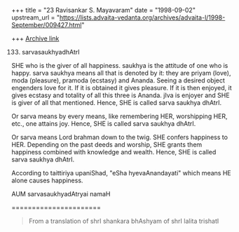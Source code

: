 +++
title = "23 Ravisankar S. Mayavaram"
date = "1998-09-02"
upstream_url = "https://lists.advaita-vedanta.org/archives/advaita-l/1998-September/009427.html"

+++
[Archive link](https://lists.advaita-vedanta.org/archives/advaita-l/1998-September/009427.html)

133. sarvasaukhyadhAtrI

SHE who is the giver of all happiness. saukhya is the attitude of
one who is happy. sarva saukhya means all that is denoted by it:
they are priyam (love), moda (pleasure), pramoda (ecstasy) and
Ananda.  Seeing a desired object engenders love for it. If it is
obtained it gives pleasure. If it is then enjoyed, it gives
ecstasy and totality of all this three is Ananda. jIva is enjoyer
and SHE is giver of all that mentioned. Hence, SHE is called
sarva saukhya dhAtrI.

Or sarva means by every means, like remembering HER, worshipping
HER, etc., one attains joy. Hence, SHE is called sarva saukhya
dhAtrI.

Or sarva means Lord brahman down to the twig. SHE confers
happiness to HER. Depending on the past deeds and worship, SHE
grants them happiness combined with knowledge and wealth. Hence,
SHE is called sarva saukhya dhAtrI.

According to taittiriya upaniShad, "eSha hyevaAnandayati" which
means HE alone causes happiness.

AUM sarvasaukhyadAtryai namaH

======================
>From  a translation of
shrI shankara bhAshyam of shrI lalita trishatI

